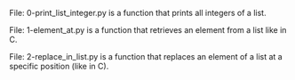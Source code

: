File: 0-print_list_integer.py is a function that prints all integers of a list.

File: 1-element_at.py is a function that retrieves an element from a list like in C.

File: 2-replace_in_list.py is a function that replaces an element of a list at a specific position (like in C).

